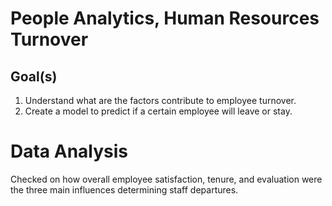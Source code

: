 # People Analytics, Human Resources Turnover

## Goal(s)
1. Understand what are the factors contribute to employee turnover. 
2. Create a model to predict if a certain employee will leave or stay.

# Data Analysis
Checked on how overall employee satisfaction, tenure, and evaluation were the three main influences determining staff departures.
